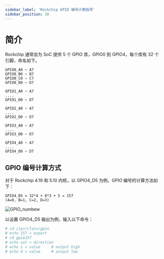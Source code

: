 ```yaml
---
sidebar_label: 'Rockchip GPIO 编号计算指导'
sidebar_position: 30
---
```


# 简介

Rockchip 通常会为 SoC 提供 5 个 GPIO 库，GPIO0 到 GPIO4，每个库有 32 个引脚，命名如下。

```
GPIO0_A0 ~ A7 
GPIO0_B0 ~ B7
GPIO0_C0 ~ C7
GPIO0_D0 ~ D7
   
GPIO1_A0 ~ A7
....
GPIO1_D0 ~ D7
```
```
GPIO2_A0 ~ A7
....
GPIO2_D0 ~ D7
```
```
GPIO3_A0 ~ A7
....
GPIO3_D0 ~ D7
```
```
GPIO4_A0 ~ A7
....
GPIO4_D0 ~ D7
```

## GPIO 编号计算方式

对于 Rockchip 4.19 和 5.10 内核，以 GPIO4_D5 为例，GPIO 编号的计算方法如下：

```
GPIO4_D5 = 32*4 + 8*3 + 5 = 157
(A=0, B=1, C=2, D=3)
```

![GPIO_numbew](/img/configuration/gpio-number.webp)

以设置 GPIO4_D5 输出为例，输入以下命令：

```bash
# cd /sys/class/gpio
# echo 157 > export
# cd gpio157
# echo out > direction
# echo 1 > value     # output high
# echo 0 > value     # output low
```
